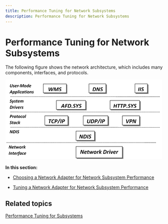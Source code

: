 ```yaml
---
title: Performance Tuning for Network Subsystems
description: Performance Tuning for Network Subsystems
---
```


# Performance Tuning for Network Subsystems


The following figure shows the network architecture, which includes many components, interfaces, and protocols.

![network stack components](../media/performance-tuning/perftune-guide-network-subsystem.png)

**In this section:**

-   [Choosing a Network Adapter for Network Subsystem Performance](choosing-a-network-adapter-for-network-subsystem-performance.md)

-   [Tuning a Network Adapter for Network Subsystem Performance](tuning-a-network-adapter-for-network-subsystem-performance.md)

## Related topics


[Performance Tuning for Subsystems](performance-tuning-for-subsystems.md)
